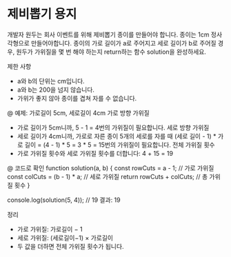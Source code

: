 # 제비뽑기 용지

개발자 원두는 회사 이벤트를 위해 제비뽑기 종이를 만들어야 합니다.
종이는 1cm 정사각형으로 만들어야합니다.
종이의 가로 길이가 a로 주어지고 세로 길이가 b로 주어질 경우,
원두가 가위질을 몇 번 해야 하는지 return하는 함수 solution을 완성하세요.

제한 사항
- a와 b의 단위는 cm입니다.
- a와 b는 200을 넘지 않습니다.
- 가위가 좋지 않아 종이를 겹쳐 자를 수 없습니다.


@ 예제: 가로길이 5cm, 세로길이 4cm
가로 방향 가위질
- 가로 길이가 5cm니까, 5 - 1 = 4번의 가위질이 필요합니다.
세로 방향 가위질
- 세로 길이가 4cm니까, 가로로 자른 종이 5개의 세로를 자를 때 
(세로 길이 - 1) * 가로 길이 = (4 - 1) * 5 = 3 * 5 = 15번의 가위질이 필요합니다.
전체 가위질 횟수
- 가로 가위질 횟수와 세로 가위질 횟수를 더합니다:
  4 + 15 = 19
  
@ 코드로 확인
function solution(a, b) {
    const rowCuts = a - 1; // 가로 가위질
    const colCuts = (b - 1) * a; // 세로 가위질
    return rowCuts + colCuts; // 총 가위질 횟수
}

console.log(solution(5, 4)); // 19
결과: 19

정리
- 가로 가위질: 가로길이 − 1
- 세로 가위질: (세로길이−1) × 가로길이
- 두 값을 더하면 전체 가위질 횟수가 됩니다.